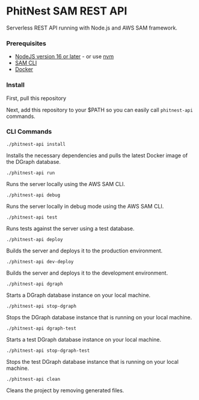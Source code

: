# PhitNest SAM REST API

Serverless REST API running with Node.js and AWS SAM framework.

### Prerequisites

* [NodeJS version 16 or later](https://nodejs.org/en/download/) - or use [nvm](https://github.com/nvm-sh/nvm)
* [SAM CLI](https://aws.amazon.com/serverless/sam/)
* [Docker](https://www.docker.com/)

### Install

First, pull this repository

Next, add this repository to your $PATH so you can easily call `phitnest-api` commands.

### CLI Commands

`./phitnest-api install`

Installs the necessary dependencies and pulls the latest Docker image of the DGraph database.

`./phitnest-api run`

Runs the server locally using the AWS SAM CLI.

`./phitnest-api debug`

Runs the server locally in debug mode using the AWS SAM CLI.

`./phitnest-api test`

Runs tests against the server using a test database.

`./phitnest-api deploy`

Builds the server and deploys it to the production environment.

`./phitnest-api dev-deploy`

Builds the server and deploys it to the development environment.

`./phitnest-api dgraph`

Starts a DGraph database instance on your local machine.

`./phitnest-api stop-dgraph`

Stops the DGraph database instance that is running on your local machine.

`./phitnest-api dgraph-test`

Starts a test DGraph database instance on your local machine.

`./phitnest-api stop-dgraph-test`

Stops the test DGraph database instance that is running on your local machine.

`./phitnest-api clean`

Cleans the project by removing generated files.